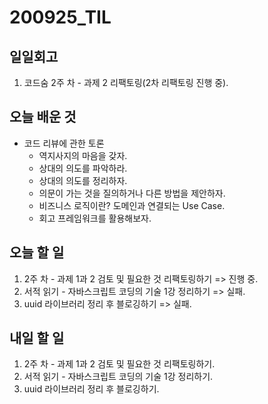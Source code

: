 # 200925\_TIL

## 일일회고

1. 코드숨 2주 차 - 과제 2 리팩토링\(2차 리팩토링 진행 중\).

## 오늘 배운 것

* 코드 리뷰에 관한 토론
  * 역지사지의 마음을 갖자.
  * 상대의 의도를 파악하라.
  * 상대의 의도를 정리하자.
  * 의문이 가는 것을 질의하거나 다른 방법을 제안하자.
  * 비즈니스 로직이란? 도메인과 연결되는 Use Case.
  * 회고 프레임워크를 활용해보자.

## 오늘 할 일

1. 2주 차 - 과제 1과 2 검토 및 필요한 것 리팩토링하기 =&gt; 진행 중.
2. 서적 읽기 - 자바스크립트 코딩의 기술 1강 정리하기 =&gt; 실패.
3. uuid 라이브러리 정리 후 블로깅하기 =&gt; 실패.

## 내일 할 일

1. 2주 차 - 과제 1과 2 검토 및 필요한 것 리팩토링하기.
2. 서적 읽기 - 자바스크립트 코딩의 기술 1강 정리하기.
3. uuid 라이브러리 정리 후 블로깅하기.

